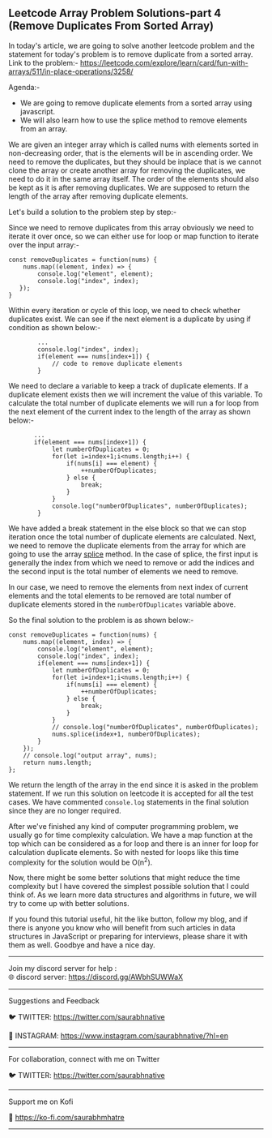 ## Leetcode Array Problem Solutions-part 4 (Remove Duplicates From Sorted Array)

In today's article, we are going to solve another leetcode problem and the statement for today's problem is to remove duplicate from a sorted array.
Link to the problem:-
https://leetcode.com/explore/learn/card/fun-with-arrays/511/in-place-operations/3258/

Agenda:-
- We are going to remove duplicate elements from a sorted array using javascript. 
- We will also learn how to use the splice method to remove elements from an array.

We are given an integer array which is called nums with elements sorted in non-decreasing order, that is the elements will be in ascending order. We need to remove the duplicates, but they should be inplace that is we cannot clone the array or create another array for removing the duplicates, we need to do it in the same array itself.
The order of the elements should also be kept as it is after removing duplicates. We are supposed to return the length of the array after removing duplicate elements.

Let's build a solution to the problem step by step:-

Since we need to remove duplicates from this array obviously we need to iterate it over once, so we can either use for loop or map function to iterate over the input array:-

```
const removeDuplicates = function(nums) {
    nums.map((element, index) => {
        console.log("element", element);
        console.log("index", index);
   });
}
```
Within every iteration or cycle of this loop, we need to check whether duplicates exist.  We can see if the next element is a duplicate by using if condition as shown below:-

```
        ...
        console.log("index", index);
        if(element === nums[index+1]) {
            // code to remove duplicate elements
        }
```

We need to declare a variable to keep a track of duplicate elements. If a duplicate element exists then we will increment the value of this variable. To calculate the total number of duplicate elements we will run a for loop from the next element of the current index to the length of the array as shown below:-

```
       ...
       if(element === nums[index+1]) {
            let numberOfDuplicates = 0;
            for(let i=index+1;i<nums.length;i++) {
                if(nums[i] === element) {
                    ++numberOfDuplicates;
                } else {
                    break;
                }
            }
            console.log("numberOfDuplicates", numberOfDuplicates);
        }
``` 

We have added a break statement in the else block so that we can stop iteration once the total number of duplicate elements are calculated.
Next, we need to remove the duplicate elements from the array for which are going to use the array  [splice](https://www.w3schools.com/jsref/jsref_splice.asp) method. In the case of splice, the first input is generally the index from which we need to remove or add the indices and the second input is the total number of elements we need to remove. 

In our case, we need to remove the elements from next index of current elements and the total elements to be removed are total number of duplicate elements stored in the `numberOfDuplicates` variable above.

So the final solution to the problem is as shown below:-

```
const removeDuplicates = function(nums) {
    nums.map((element, index) => {
        console.log("element", element);
        console.log("index", index);
        if(element === nums[index+1]) {
            let numberOfDuplicates = 0;
            for(let i=index+1;i<nums.length;i++) {
                if(nums[i] === element) {
                    ++numberOfDuplicates;
                } else {
                    break;
                }
            }
            // console.log("numberOfDuplicates", numberOfDuplicates);
            nums.splice(index+1, numberOfDuplicates);
        }
    });
    // console.log("output array", nums);
    return nums.length;
};
```

We return the length of the array in the end since it is asked in the problem statement. If we run this solution on leetcode it is accepted for all the test cases. We have commented `console.log` statements in the final solution since they are no longer required.

After we've finished any kind of computer programming problem, we usually go for time complexity calculation. We have a map function at the top which can be considered as a for loop and there is an inner for loop for calculation duplicate elements. So with nested for loops like this time complexity for the solution would be O(n<sup>2</sup>).

Now, there might be some better solutions that might reduce the time complexity but I have covered the simplest possible solution that I could think of. As we learn more data structures and algorithms in future, we will try to come up with better solutions.

If you found this tutorial useful, hit the like button, follow my blog, and if there is anyone you know who will benefit from such articles in data structures in JavaScript or preparing for interviews, please share it with them as well. Goodbye and have a nice day.

---------------------------------------------------------------------------------------------------

Join my discord server for help :  
🌐 discord server: https://discord.gg/AWbhSUWWaX

---------------------------------------------------------------------------------------------------

Suggestions and Feedback
  
🐦 TWITTER:  https://twitter.com/saurabhnative

🎥 INSTAGRAM:  https://www.instagram.com/saurabhnative/?hl=en

---------------------------------------------------------------------------------------------------

For collaboration, connect with me on Twitter

🐦 TWITTER: https://twitter.com/saurabhnative

---------------------------------------------------------------------------------------------------

Support me on Kofi

🤝 https://ko-fi.com/saurabhmhatre

---------------------------------------------------------------------------------------------------

